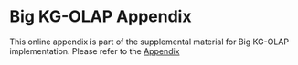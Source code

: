 # Big KG-OLAP Appendix

This online appendix is part of the supplemental material for Big KG-OLAP implementation. Please refer to the [Appendix](./appendix.pdf)

